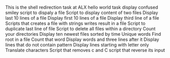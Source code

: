 This is the shell redirection task at ALX
hello world task
display confused smiley
script to dispaly a file
Script to display content of two files
Display last 10 lines of a file
Display first 10 lines of a file
Display third line of a file
Scripts that creates a file with strings
writes result in a file
Script to duplicate last line of file
Script to delete all files within a directory
Count your directories
Display ten newest files sorted by time
Unique words
Find root in a file
Count that word
Display words and three lines after it
Display lines that do not contain pattern
Display lines starting with letter only
Translate characters
Script that removes c and C
script that reverse its input
